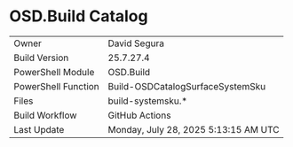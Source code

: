 ﻿# OSD.Build Catalog

| | |
|-|-|
| Owner | David Segura |
| Build Version | 25.7.27.4 |
| PowerShell Module | OSD.Build |
| PowerShell Function | Build-OSDCatalogSurfaceSystemSku |
| Files | build-systemsku.* |
| Build Workflow | GitHub Actions |
| Last Update | Monday, July 28, 2025 5:13:15 AM UTC |
